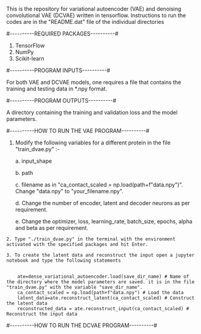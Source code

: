 This is the repository for variational autoencoder (VAE) and denoising convolutional VAE (DCVAE) written in tensorflow. Instructions to run the codes are in the "README.dat" file of the individual directories

#----------REQUIRED PACKAGES----------#

1. TensorFlow
2. NumPy 
3. Scikit-learn

#----------PROGRAM INPUTS----------#

For both VAE and DCVAE models, one requires a file that contains the training and testing data in *.npy format. 

#----------PROGRAM OUTPUTS----------#

A directory containing the training and validation loss and the model parameters.

#----------HOW TO RUN THE VAE PROGRAM----------#

  1. Modify the following variables for a different protein in the file "train_dvae.py" :-
  
	  a. input_shape

	  b. path

	  c. filename as in "ca_contact_scaled = np.load(path+f"data.npy")". Change "data.npy" to "your_filename.npy".

	  d. Change the number of encoder, latent and decoder neurons as per requirement.

	  e. Change the optimizer, loss, learning_rate, batch_size, epochs, alpha and beta as per requirement.
  
  	2. Type "./train_dvae.py" in the terminal with the environment activated with the specified packages and hit Enter.
  
  	3. To create the latent data and reconstruct the input open a jupyter notebook and type the following statements

   	       
		ate=dense_variational_autoencoder.load(save_dir_name) # Name of the directory where the model parameters are saved. it is in the file "train_dvae.py" with the variable "save_dir_name".
		ca_contact_scaled = np.load(path+f"data.npy") # Load the data
		latent_data=ate.reconstruct_latent(ca_contact_scaled) # Construct the latent data
		reconstructed_data = ate.reconstruct_input(ca_contact_scaled) # Reconstruct the input data

   #----------HOW TO RUN THE DCVAE PROGRAM----------#

      

